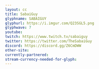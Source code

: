 ```yaml
---
layout: cc
title: SabaiGuy
glyphname: SABAIGUY
glyphurl: https://i.imgur.com/Q23SGL5.png
glyphwave: 7
youtube: 
twitch: https://www.twitch.tv/sabaiguy
twitter: https://twitter.com/TheSabaiGuy
discord: https://discord.gg/Z6CmDWW
other-site: 
currently-partnered: 
stream-currency-needed-for-glyph: 
---
```


